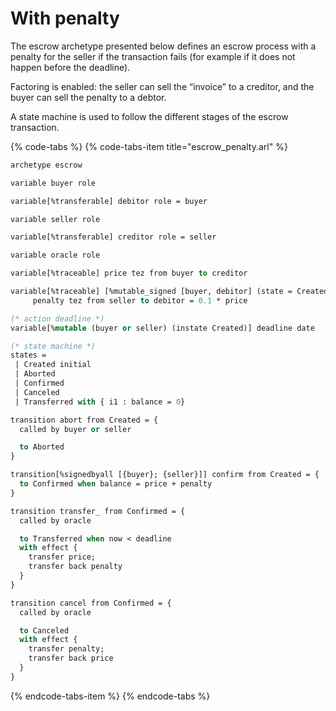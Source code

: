 # With penalty

The escrow archetype presented below defines an escrow process with a penalty for the seller if the transaction fails \(for example if it does not happen before the deadline\).

Factoring is enabled: the seller can sell the “invoice” to a creditor, and the buyer can sell the penalty to a debtor.

A state machine is used to follow the different stages of the escrow transaction.

{% code-tabs %}
{% code-tabs-item title="escrow\_penalty.arl" %}
```ocaml
archetype escrow

variable buyer role

variable[%transferable] debitor role = buyer

variable seller role

variable[%transferable] creditor role = seller

variable oracle role

variable[%traceable] price tez from buyer to creditor

variable[%traceable] [%mutable_signed [buyer, debitor] (state = Created)]
     penalty tez from seller to debitor = 0.1 * price

(* action deadline *)
variable[%mutable (buyer or seller) (instate Created)] deadline date

(* state machine *)
states =
 | Created initial
 | Aborted
 | Confirmed
 | Canceled
 | Transferred with { i1 : balance = 0}

transition abort from Created = {
  called by buyer or seller

  to Aborted
}

transition[%signedbyall [{buyer}; {seller}]] confirm from Created = {
  to Confirmed when balance = price + penalty
}

transition transfer_ from Confirmed = {
  called by oracle

  to Transferred when now < deadline
  with effect {
    transfer price;
    transfer back penalty
  }
}

transition cancel from Confirmed = {
  called by oracle

  to Canceled
  with effect {
    transfer penalty;
    transfer back price
  }
}
```
{% endcode-tabs-item %}
{% endcode-tabs %}



